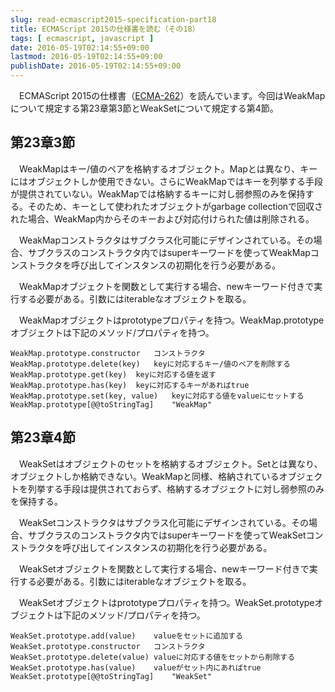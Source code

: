```yaml
---
slug: read-ecmascript2015-specification-part18
title: ECMAScript 2015の仕様書を読む（その18）
tags: [ ecmascript, javascript ]
date: 2016-05-19T02:14:55+09:00
lastmod: 2016-05-19T02:14:55+09:00
publishDate: 2016-05-19T02:14:55+09:00
---
```



　ECMAScript 2015の仕様書（[ECMA-262](http://www.ecma-international.org/publications/standards/Ecma-262.html)）を読んでいます。今回はWeakMapについて規定する第23章第3節とWeakSetについて規定する第4節。

## 第23章3節


　WeakMapはキー/値のペアを格納するオブジェクト。Mapとは異なり、キーにはオブジェクトしか使用できない。さらにWeakMapではキーを列挙する手段が提供されていない。WeakMapでは格納するキーに対し弱参照のみを保持する。そのため、キーとして使われたオブジェクトがgarbage collectionで回収された場合、WeakMap内からそのキーおよび対応付けられた値は削除される。

　WeakMapコンストラクタはサブクラス化可能にデザインされている。その場合、サブクラスのコンストラクタ内ではsuperキーワードを使ってWeakMapコンストラクタを呼び出してインスタンスの初期化を行う必要がある。

　WeakMapオブジェクトを関数として実行する場合、newキーワード付きで実行する必要がある。引数にはiterableなオブジェクトを取る。

　WeakMapオブジェクトはprototypeプロパティを持つ。WeakMap.prototypeオブジェクトは下記のメソッド/プロパティを持つ。

```
WeakMap.prototype.constructor	コンストラクタ
WeakMap.prototype.delete(key)	keyに対応するキー/値のペアを削除する
WeakMap.prototype.get(key)	keyに対応する値を返す
WeakMap.prototype.has(key)	keyに対応するキーがあればtrue
WeakMap.prototype.set(key, value)	keyに対応する値をvalueにセットする
WeakMap.prototype[@@toStringTag]	"WeakMap"
```


## 第23章4節


　WeakSetはオブジェクトのセットを格納するオブジェクト。Setとは異なり、オブジェクトしか格納できない。WeakMapと同様、格納されているオブジェクトを列挙する手段は提供されておらず、格納するオブジェクトに対し弱参照のみを保持する。

　WeakSetコンストラクタはサブクラス化可能にデザインされている。その場合、サブクラスのコンストラクタ内ではsuperキーワードを使ってWeakSetコンストラクタを呼び出してインスタンスの初期化を行う必要がある。

　WeakSetオブジェクトを関数として実行する場合、newキーワード付きで実行する必要がある。引数にはiterableなオブジェクトを取る。

　WeakSetオブジェクトはprototypeプロパティを持つ。WeakSet.prototypeオブジェクトは下記のメソッド/プロパティを持つ。

```
WeakSet.prototype.add(value)	valueをセットに追加する
WeakSet.prototype.constructor	コンストラクタ
WeakSet.prototype.delete(value)	valueに対応する値をセットから削除する
WeakSet.prototype.has(value)	valueがセット内にあればtrue
WeakSet.prototype[@@toStringTag]	"WeakSet"
```

